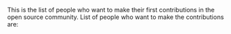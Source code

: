 This is the list of people who want to make their first contributions in the open source community. 
List of people who want to make the contributions are:
